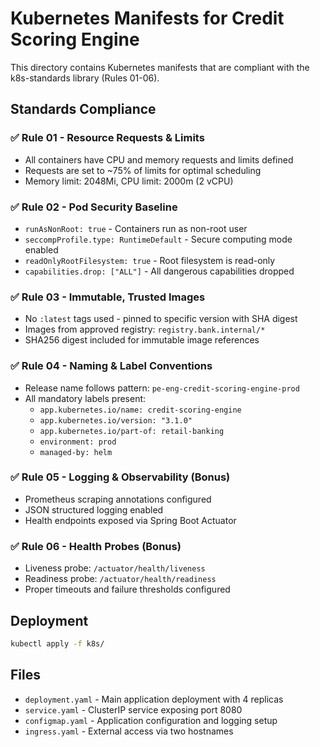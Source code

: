 # Kubernetes Manifests for Credit Scoring Engine

This directory contains Kubernetes manifests that are compliant with the k8s-standards library (Rules 01-06).

## Standards Compliance

### ✅ Rule 01 - Resource Requests & Limits
- All containers have CPU and memory requests and limits defined
- Requests are set to ~75% of limits for optimal scheduling
- Memory limit: 2048Mi, CPU limit: 2000m (2 vCPU)

### ✅ Rule 02 - Pod Security Baseline  
- `runAsNonRoot: true` - Containers run as non-root user
- `seccompProfile.type: RuntimeDefault` - Secure computing mode enabled
- `readOnlyRootFilesystem: true` - Root filesystem is read-only
- `capabilities.drop: ["ALL"]` - All dangerous capabilities dropped

### ✅ Rule 03 - Immutable, Trusted Images
- No `:latest` tags used - pinned to specific version with SHA digest
- Images from approved registry: `registry.bank.internal/*`
- SHA256 digest included for immutable image references

### ✅ Rule 04 - Naming & Label Conventions
- Release name follows pattern: `pe-eng-credit-scoring-engine-prod`
- All mandatory labels present:
  - `app.kubernetes.io/name: credit-scoring-engine`
  - `app.kubernetes.io/version: "3.1.0"`
  - `app.kubernetes.io/part-of: retail-banking`
  - `environment: prod`
  - `managed-by: helm`

### ✅ Rule 05 - Logging & Observability (Bonus)
- Prometheus scraping annotations configured
- JSON structured logging enabled
- Health endpoints exposed via Spring Boot Actuator

### ✅ Rule 06 - Health Probes (Bonus)
- Liveness probe: `/actuator/health/liveness`
- Readiness probe: `/actuator/health/readiness`
- Proper timeouts and failure thresholds configured

## Deployment

```bash
kubectl apply -f k8s/
```

## Files

- `deployment.yaml` - Main application deployment with 4 replicas
- `service.yaml` - ClusterIP service exposing port 8080
- `configmap.yaml` - Application configuration and logging setup
- `ingress.yaml` - External access via two hostnames
